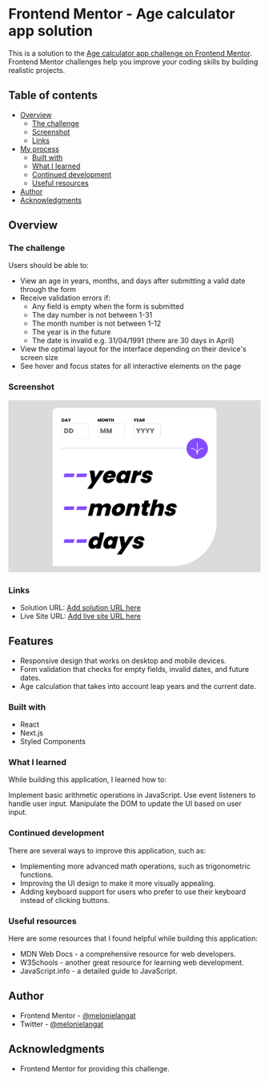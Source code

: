 # Frontend Mentor - Age calculator app solution

This is a solution to the [Age calculator app challenge on Frontend Mentor](https://www.frontendmentor.io/challenges/age-calculator-app-dF9DFFpj-Q). Frontend Mentor challenges help you improve your coding skills by building realistic projects. 

## Table of contents

- [Overview](#overview)
  - [The challenge](#the-challenge)
  - [Screenshot](#screenshot)
  - [Links](#links)
- [My process](#my-process)
  - [Built with](#built-with)
  - [What I learned](#what-i-learned)
  - [Continued development](#continued-development)
  - [Useful resources](#useful-resources)
- [Author](#author)
- [Acknowledgments](#acknowledgments)



## Overview

### The challenge

Users should be able to:

- View an age in years, months, and days after submitting a valid date through the form
- Receive validation errors if:
  - Any field is empty when the form is submitted
  - The day number is not between 1-31
  - The month number is not between 1-12
  - The year is in the future
  - The date is invalid e.g. 31/04/1991 (there are 30 days in April)
- View the optimal layout for the interface depending on their device's screen size
- See hover and focus states for all interactive elements on the page


### Screenshot

![](./ageScreenShot.png)



### Links

- Solution URL: [Add solution URL here](https://your-solution-url.com)
- Live Site URL: [Add live site URL here](https://your-live-site-url.com)

## Features

- Responsive design that works on desktop and mobile devices.
- Form validation that checks for empty fields, invalid dates, and future dates.
- Age calculation that takes into account leap years and the current date.

### Built with

- React
- Next.js
- Styled Components




### What I learned

While building this application, I learned how to:

Implement basic arithmetic operations in JavaScript.
Use event listeners to handle user input.
Manipulate the DOM to update the UI based on user input.





### Continued development

There are several ways to improve this application, such as:

- Implementing more advanced math operations, such as trigonometric functions.
- Improving the UI design to make it more visually appealing.
- Adding keyboard support for users who prefer to use their keyboard instead of clicking buttons.

### Useful resources

Here are some resources that I found helpful while building this application:

- MDN Web Docs - a comprehensive resource for web developers.
- W3Schools - another great resource for learning web development.
- JavaScript.info - a detailed guide to JavaScript.


## Author


- Frontend Mentor - [@melonielangat](https://www.frontendmentor.io/profile/melonielangat)
- Twitter - [@melonielangat](https://www.twitter.com/melonielangat)



## Acknowledgments

- Frontend Mentor for providing this challenge.



